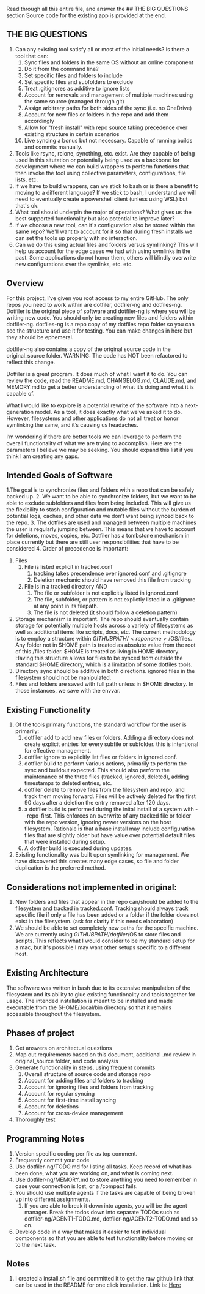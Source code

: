 Read through all this entire file, and answer the ## THE BIG QUESTIONS section Source code for the existing app is provided at the end.

## THE BIG QUESTIONS

1. Can any existing tool satisfy all or most of the initial needs? Is there a tool that can:
   1. Sync files and folders in the same OS without an online component
   2. Do it from the command line?
   3. Set specific files and folders to include
   4. Set specific files and subfolders to exclude
   5. Treat .gitignores as additive to ignore lists
   6. Account for removals and management of multiple machines using the same source (managed through git)
   7. Assign arbitrary paths for both sides of the sync (i.e. no OneDrive)
   8. Account for new files or folders in the repo and add them accordingly
   9. Allow for "fresh install" with repo source taking precedence over existing structure in certain scenarios
   10. Live syncing a bonus but not necessary. Capable of running builds and commits manually.
2.  Tools like rsync, rclone, syncthing, etc. exist. Are they capable of being used in this situtation or potentially being used as a backbone for development where we can build wrappers to perform functions that then invoke the tool using collective parameters, configurations, file lists, etc.
3.  If we have to build wrappers, can we stick to bash or is there a benefit to moving to a different language? If we stick to bash, I understand we will need to eventually create a powershell client (unless using WSL) but that's ok.
4.  What tool should underpin the major of operations? What gives us the best supported functionality but also potential to improve later?
5.  If we choose a new tool, can it's configuration also be stored within the same repo? We'll want to account for it so that during fresh installs we can set the tools up properly with no interaction.
6.  Can we do this using actual files and folders versus symlinking? This will help us account for the edge cases we had with using symlinks in the past. Some applications do not honor them, others will blindly overwrite new configurations over the symlinks, etc. etc.

## Overview
For this project, I’ve given you root access to my entire GitHub. The only repos you need to work within are dotfiler, dotfiler-ng and dotfiles-ng. Dotfiler is the original piece of software and dotfiler-ng is where you will be writing new code. You should only be creating new files and folders within dotfiler-ng. dotfiles-ng is a repo copy of my dotfiles repo folder so you can see the structure and use it for testing. You can make changes in here but they should be ephemeral.

dotfiler-ng also contains a copy of the original source code in the original_source folder. WARNING: The code has NOT been refactored to reflect this change.

Dotfiler is a great program. It does much of what I want it to do. You can review the code, read the README.md, CHANGELOG.md, CLAUDE.md, and MEMORY.md to get a better understanding of what it’s doing and what it is capable of.

What I would like to explore is a potential rewrite of the software into a next-generation model. As a tool, it does exactly what we’ve asked it to do. However, filesystems and other applications do not all treat or honor symlinking the same, and it’s causing us headaches.

I’m wondering if there are better tools we can leverage to perform the overall functionality of what we are trying to accomplish. Here are the parameters I believe we may be seeking. You should expand this list if you think I am creating any gaps.

## Intended Goals of Software
1.The goal is to synchronize files and folders with a repo that can be safely backed up. 
2. We want to be able to synchronize folders, but we want to be able to exclude subfolders and files from being included. This will give us the flexibility to stash configuration and mutable files without the burden of potential logs, caches, and other data we don’t want being synced back to the repo. 
3. The dotfiles are used and managed between multiple machines the user is regularly jumping between. This means that we have to account for deletions, moves, copies, etc. Dotfiler has a tombstone mechanism in place currently but there are still user responsibilities that have to be considered
4. Order of precedence is important:
   1. Files
      1. File is listed explicit in tracked.conf
         1. tracking takes precendence over ignored.conf and .gitignore
         2. Deletion mechanic should have removed this file from tracking
      2. File is in a tracked directory AND
         1. The file or subfolder is not explicitly listed in ignored.conf
         2. The file, subfolder, or pattern is not explictly listed in a .gitignore at any point in its filepath.
         3. The file is not deleted (it should follow a deletion pattern)
5. Storage mechanism is important. The repo should eventually contain storage for potentially multiple hosts across a variety of filesystems as well as additional items like scripts, docs, etc. The current methodology is to employ a structure within $GITHUBPATH/<reponame>/$OS/files. Any folder not in $HOME path is treated as absolute value from the root of this /files folder.  $HOME is treated as living in HOME directory. Having this structure allows for files to be synced from outside the standard $HOME directory, which is a limitation of some dotfiles tools.
6. Directory sync should be additive in both directions. ignored files in the filesystem should not be manipulated.
7. Files and folders are saved with full path unless in $HOME directory. In those instances, we save with the envvar.

## Existing Functionality
1. Of the tools primary functions, the standard workflow for the user is primarily:
   1. dotfiler add to add new files or folders. Adding a directory does not create explicit entries for every subfile or subfolder. this is intentional for effective management.
   2. dotfiler ignore to explicitly list files or folders in ignored.conf.
   3. dotfiler build to perform various actions, primarily to perform the sync and buildout expected. This should also perform the maintenance of the three files (tracked, ignored, deleted), adding timestamps to deleted entries, etc.
   4. dotfiler delete to remove files from the filesystem and repo, and track them moving forward. Files will be actively deleted for the first 90 days after a deletion the entry removed after 120 days.
   5. a dotfiler build is performed during the inital install of a system with --repo-first. This enforces an overwrite of any tracked file or folder with the repo version, ignoring newer versions on the host filesystem. Rationale is that a base install may include configuration files that are slightly older but have value over potential default files that were installed during setup.
   6. A dotfiler build is executed during updates.
2. Existing functionality was built upon symlinking for management. We have discovered this creates many edge cases, so file and folder duplication is the preferred method.

## Considerations not implemented in original:
   1.  New folders and files that appear in the repo can/should be added to the filesystem and tracked in tracked.conf. Tracking should always track specific file if only a file has been added or a folder if the folder does not exist in the filesystem. (ask for clarity if this needs elaboration)
   2.  We should be able to set completely new paths for the specific machine. We are currently using $GITHUBPATH/dotfiler/$OS to store files and scripts. This reflects what I would consider to be my standard setup for a mac, but it's possible I may want other setups specific to a different host.

## Existing Architecture

The software was written in bash due to its extensive manipulation of the filesystem and its ability to glue existing functionality and tools together for usage. The intended installation is meant to be installed and made executable from the $HOME/.local/bin directory so that it remains accessible throughout the filesystem.



## Phases of project
1. Get answers on architectual questions
2. Map out requirements based on this document, additional .md review in original_source folder, and code analysis
3. Generate functionality in steps, using frequent commits
   1. Overall structure of source code and storage repo
   2. Account for adding files and folders to tracking
   3. Account for ignoring files and folders from tracking
   4. Account for regular syncing
   5. Account for first-time install syncing
   6. Account for deletions
   7. Account for cross-device management
4. Thoroughly test

## Programming Notes
1. Version specific coding per file as top comment.
2. Frequently commit your code
3. Use dotfiler-ng/TODO.md for listing all tasks. Keep record of what has been done, what you are working on, and what is coming next.
4. Use dotfiler-ng/MEMORY.md to store anything you need to remember in case your connection is lost, or a /compact fails.
5. You should use multiple agents if the tasks are capable of being broken up into different assignments.
   1. If you are able to break it down into agents, you will be the agent manager. Break the todos down into separate TODOs such as dotfiler-ng/AGENT1-TODO.md, dotfiler-ng/AGENT2-TODO.md and so on.
6. Develop code in a way that makes it easier to test individual components so that you are able to test functionality before moving on to the next task.

## Notes
1. I created a install.sh file and committed it to get the raw github link that can be used in the README for one click installation. Link is: [Here](https://raw.githubusercontent.com/johnvilsack/dotfiler-ng/refs/heads/main/install.sh)

